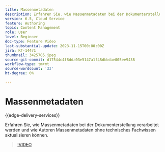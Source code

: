 ```yaml
---
title: Massenmetadaten
description: Erfahren Sie, wie Massenmetadaten bei der Dokumenterstellung verarbeitet werden.
version: 6.5, Cloud Service
feature: Authoring
topic: Content Management
role: User
level: Beginner
doc-type: Feature Video
last-substantial-update: 2023-11-15T00:00:00Z
jira: KT-14471
thumbnail: 3425705.jpeg
source-git-commit: d17544c4f8dda03e5147a1f48dbbdae005ee9438
workflow-type: tm+mt
source-wordcount: '33'
ht-degree: 0%

---
```



# Massenmetadaten

{{edge-delivery-services}}

Erfahren Sie, wie Massenmetadaten bei der Dokumenterstellung verarbeitet werden und wie Autoren Massenmetadaten ohne technisches Fachwissen aktualisieren können.

>[!VIDEO](https://video.tv.adobe.com/v/3425705/?learn=on)
